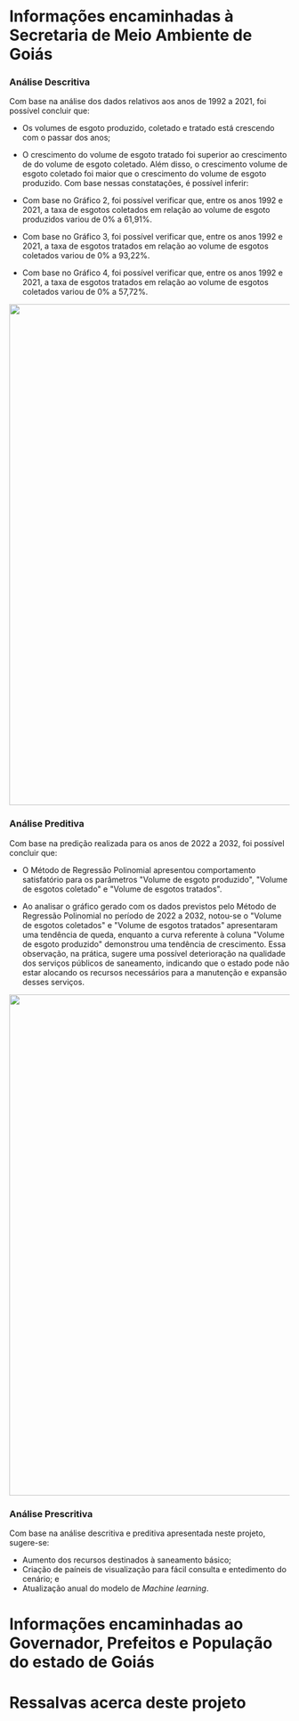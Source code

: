 # Informações encaminhadas à Secretaria de Meio Ambiente de Goiás
### Análise Descritiva
Com base na análise dos dados relativos aos anos de 1992 a 2021, foi possível concluir que:

- Os volumes de esgoto produzido, coletado e tratado está crescendo com o passar dos anos;

- O crescimento do volume de esgoto tratado foi superior ao crescimento de do volume de esgoto coletado. Além disso, o crescimento volume de esgoto coletado foi maior que o crescimento do volume de esgoto produzido. Com base nessas constatações, é possível inferir:

- Com base no Gráfico 2, foi possível verificar que, entre os anos 1992 e 2021, a taxa de esgotos coletados em relação ao volume de esgoto produzidos variou de 0% a 61,91%.

- Com base no Gráfico 3, foi possível verificar que, entre os anos 1992 e 2021, a taxa de esgotos tratados em relação ao volume de esgotos coletados variou de 0% a 93,22%.

- Com base no Gráfico 4, foi possível verificar que, entre os anos 1992 e 2021, a taxa de esgotos tratados em relação ao volume de esgotos coletados variou de 0% a 57,72%.


<div align="center">
  <img src="https://github.com/user-attachments/assets/55279ba9-31e5-4ac7-89e3-39481e8193ee"  width="900">
</div>

### Análise Preditiva
Com base na predição realizada para os anos de 2022 a 2032, foi possível concluir que:

- O Método de Regressão Polinomial apresentou comportamento satisfatório para os parâmetros "Volume de esgoto produzido", "Volume de esgotos coletado" e "Volume de esgotos tratados".

- Ao analisar o gráfico gerado com os dados previstos pelo Método de Regressão Polinomial no período de 2022 a 2032, notou-se o "Volume de esgotos coletados" e "Volume de esgotos tratados" apresentaram uma tendência de queda, enquanto a curva referente à coluna "Volume de esgoto produzido" demonstrou uma tendência de crescimento. Essa observação, na prática, sugere uma possível deterioração na qualidade dos serviços públicos de saneamento, indicando que o estado pode não estar alocando os recursos necessários para a manutenção e expansão desses serviços.

<div align="center">
  <img src="https://github.com/user-attachments/assets/0c0f77c9-4373-453f-a36d-c4134dbcedbb"  width="900">
</div>

### Análise Prescritiva

Com base na análise descritiva e preditiva apresentada neste projeto, sugere-se:
- Aumento dos recursos destinados à saneamento básico;
- Criação de paíneis de visualização para fácil consulta e entedimento do cenário; e
- Atualização anual do modelo de _Machine learning_.  

# Informações encaminhadas ao Governador, Prefeitos e População do estado de Goiás

# Ressalvas acerca deste projeto
